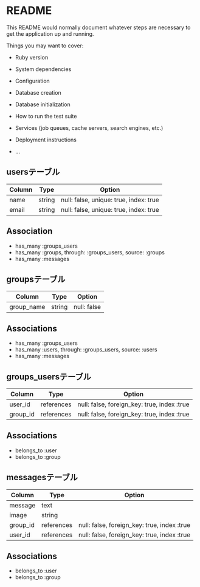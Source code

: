 # README

This README would normally document whatever steps are necessary to get the
application up and running.

Things you may want to cover:

* Ruby version

* System dependencies

* Configuration

* Database creation

* Database initialization

* How to run the test suite

* Services (job queues, cache servers, search engines, etc.)

* Deployment instructions

* ...

## usersテーブル
| Column | Type   | Option      |
| ------ | ------ | ----------- |
| name   | string | null: false, unique: true, index: true |
| email  | string | null: false, unique: true, index: true |

## Association
- has_many :groups_users
- has_many :groups, through: :groups_users, source: :groups
- has_many :messages



## groupsテーブル
| Column     | Type   | Option      |
| ---------- | ------ | ----------- |
| group_name | string | null: false |

## Associations
- has_many :groups_users
- has_many :users, through: :groups_users, source: :users
- has_many :messages

## groups_usersテーブル
| Column   | Type       | Option                                      |
| -------- | ---------- | ------------------------------------------- |
| user_id  | references | null: false, foreign_key: true, index :true |
| group_id | references | null: false, foreign_key: true, index :true |

## Associations
- belongs_to :user
- belongs_to :group

## messagesテーブル
| Column   | Type       | Option                         |
| -------- | ---------- | ------------------------------ |
| message     | text       |                                |
| image    | string     |                                |
| group_id | references | null: false, foreign_key: true, index :true |
| user_id  | references | null: false, foreign_key: true, index :true |

## Associations
- belongs_to :user
- belongs_to :group
